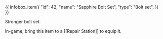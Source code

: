 {{ infobox_item({
	"id": 42,
	"name": "Sapphire Bolt Set",
	"type": "Bolt set",
}) }}

Stronger bolt set.

In-game, bring this item to a [[Repair Station]] to equip it.